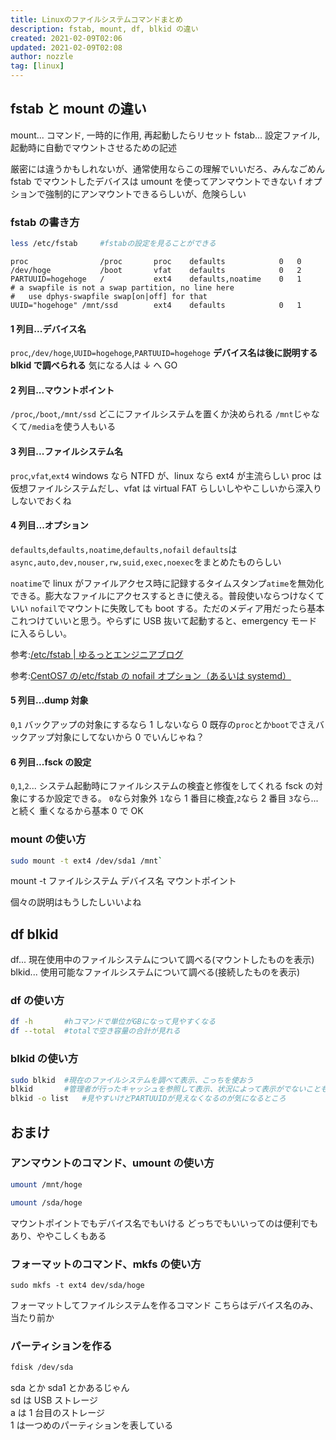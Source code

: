 ```yaml
---
title: Linuxのファイルシステムコマンドまとめ
description: fstab, mount, df, blkid の違い
created: 2021-02-09T02:06
updated: 2021-02-09T02:08
author: nozzle
tag: [linux]
---
```


## fstab と mount の違い

mount... コマンド, 一時的に作用, 再起動したらリセット
fstab... 設定ファイル, 起動時に自動でマウントさせるための記述

厳密には違うかもしれないが、通常使用ならこの理解でいいだろ、みんなごめん
fstab でマウントしたデバイスは umount を使ってアンマウントできない
f オプションで強制的にアンマウントできるらしいが、危険らしい

### fstab の書き方

```bash
less /etc/fstab		#fstabの設定を見ることができる
```

```
proc				/proc		proc	defaults			0	0
/dev/hoge			/boot		vfat	defaults			0	2
PARTUUID=hogehoge	/			ext4	defaults,noatime	0	1
# a swapfile is not a swap partition, no line here
#	use dphys-swapfile swap[on|off] for that
UUID="hogehoge"	/mnt/ssd		ext4	defaults			0	1
```

#### 1 列目...**デバイス名**

`proc`,`/dev/hoge`,`UUID=hogehoge`,`PARTUUID=hogehoge`
**デバイス名は後に説明する blkid で調べられる**
気になる人は ↓ へ GO

#### 2 列目...**マウントポイント**

`/proc`,`/boot`,`/mnt/ssd`
どこにファイルシステムを置くか決められる
`/mnt`じゃなくて`/media`を使う人もいる

#### 3 列目...**ファイルシステム名**

`proc`,`vfat`,`ext4`
windows なら NTFD が、linux なら ext4 が主流らしい
proc は仮想ファイルシステムだし、vfat は virtual FAT らしいしややこしいから深入りしないでおくね

#### 4 列目...**オプション**

`defaults`,`defaults,noatime`,`defaults,nofail`
`defaults`は`async,auto,dev,nouser,rw,suid,exec,noexec`をまとめたものらしい

`noatime`で linux がファイルアクセス時に記録するタイムスタンプ`atime`を無効化できる。膨大なファイルにアクセスするときに使える。普段使いならつけなくていい
`nofail`でマウントに失敗しても boot する。ただのメディア用だったら基本これつけていいと思う。やらずに USB 抜いて起動すると、emergency モードに入るらしい。

参考:[/etc/fstab | ゆるっとエンジニアブログ](http://g-network.boo.jp/wiki/2018/03/etcfstab/ "/etc/fstab | ゆるっとエンジニアブログ")

参考:[CentOS7 の/etc/fstab の nofail オプション（あるいは systemd）](https://qiita.com/nishemon/items/a967b950c4bbca08fd88 "CentOS7の/etc/fstabのnofailオプション（あるいはsystemd）")

#### 5 列目...dump 対象

`0`,`1`
バックアップの対象にするなら 1
しないなら 0
既存の`proc`とか`boot`でさえバックアップ対象にしてないから 0 でいんじゃね？

#### 6 列目...fsck の設定

`0`,`1`,`2`...
システム起動時にファイルシステムの検査と修復をしてくれる fsck の対象にするか設定できる。
`0`なら対象外
`1`なら 1 番目に検査,`2`なら 2 番目 `3`なら...と続く
重くなるから基本 0 で OK

### mount の使い方

```bash
sudo mount -t ext4 /dev/sda1 /mnt`
```

mount -t ファイルシステム デバイス名 マウントポイント

個々の説明はもうしたしいいよね

## df blkid

df... 現在使用中のファイルシステムについて調べる(マウントしたものを表示)
blkid... 使用可能なファイルシステムについて調べる(接続したものを表示)

### df の使い方

```bash
df -h		#hコマンドで単位がGBになって見やすくなる
df --total	#totalで空き容量の合計が見れる
```

### blkid の使い方

```bash
sudo blkid	#現在のファイルシステムを調べて表示、こっちを使おう
blkid		#管理者が行ったキャッシュを参照して表示、状況によって表示がでないことも
blkid -o list	#見やすいけどPARTUUIDが見えなくなるのが気になるところ
```

## おまけ

### アンマウントのコマンド、umount の使い方

```bash
umount /mnt/hoge
```

```bash
umount /sda/hoge
```

マウントポイントでもデバイス名でもいける
どっちでもいいってのは便利でもあり、ややこしくもある

### フォーマットのコマンド、mkfs の使い方

```
sudo mkfs -t ext4 dev/sda/hoge
```

フォーマットしてファイルシステムを作るコマンド
こちらはデバイス名のみ、当たり前か

### パーティションを作る

```bash
fdisk /dev/sda
```

sda とか sda1 とかあるじゃん  
sd は USB ストレージ  
a は 1 台目のストレージ  
1 は一つめのパーティションを表している
